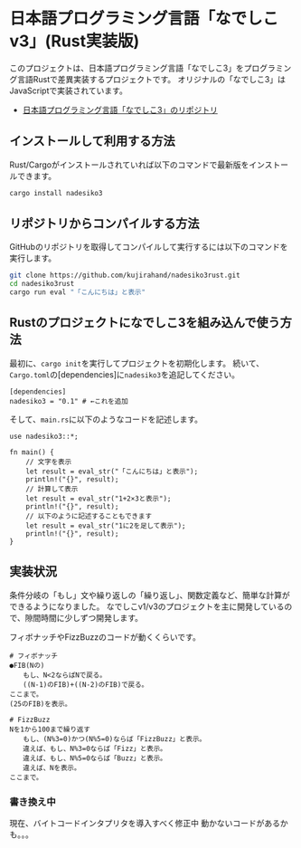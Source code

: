 # 日本語プログラミング言語「なでしこv3」(Rust実装版)

このプロジェクトは、日本語プログラミング言語「なでしこ3」をプログラミング言語Rustで差異実装するプロジェクトです。
オリジナルの「なでしこ3」はJavaScriptで実装されています。

- [日本語プログラミング言語「なでしこ3」のリポジトリ](https://github.com/kujirahand/nadesiko3)

## インストールして利用する方法

Rust/Cargoがインストールされていれば以下のコマンドで最新版をインストールできます。

```sh
cargo install nadesiko3
```

## リポジトリからコンパイルする方法

GitHubのリポジトリを取得してコンパイルして実行するには以下のコマンドを実行します。

```sh
git clone https://github.com/kujirahand/nadesiko3rust.git
cd nadesiko3rust
cargo run eval "「こんにちは」と表示"
```

## Rustのプロジェクトになでしこ3を組み込んで使う方法

最初に、`cargo init`を実行してプロジェクトを初期化します。
続いて、`Cargo.toml`の[dependencies]に`nadesiko3`を追記してください。

```
[dependencies]
nadesiko3 = "0.1" # ←これを追加
```

そして、`main.rs`に以下のようなコードを記述します。

```
use nadesiko3::*;

fn main() {
    // 文字を表示
    let result = eval_str("「こんにちは」と表示");
    println!("{}", result);
    // 計算して表示
    let result = eval_str("1+2×3と表示");
    println!("{}", result);
    // 以下のように記述することもできます
    let result = eval_str("1に2を足して表示");
    println!("{}", result);
}
```

## 実装状況

条件分岐の「もし」文や繰り返しの「繰り返し」、関数定義など、簡単な計算ができるようになりました。
なでしこv1/v3のプロジェクトを主に開発しているので、隙間時間に少しずつ開発します。

フィボナッチやFizzBuzzのコードが動くくらいです。

```
# フィボナッチ
●FIB(Nの)
　　もし、N<2ならばNで戻る。
　　((N-1)のFIB)+((N-2)のFIB)で戻る。
ここまで。
(25のFIB)を表示。
```

```
# FizzBuzz
Nを1から100まで繰り返す
　　もし、(N%3=0)かつ(N%5=0)ならば「FizzBuzz」と表示。
　　違えば、もし、N%3=0ならば「Fizz」と表示。
　　違えば、もし、N%5=0ならば「Buzz」と表示。
　　違えば、Nを表示。
ここまで。
```

### 書き換え中

現在、バイトコードインタプリタを導入すべく修正中
動かないコードがあるかも。。。
